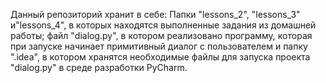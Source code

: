  Данный репозиторий хранит в себе: Папки "lessons_2", "lessons_3" и"lessons_4", в которых находятся выполненные задания из домашней работы; файл "dialog.py", в котором реализовано программу, которая при запуске начинает примитивный диалог с пользователем и папку ".idea", в котором хранятся необходимые файлы для запуска проекта "dialog.py" в среде разработки PyCharm.
